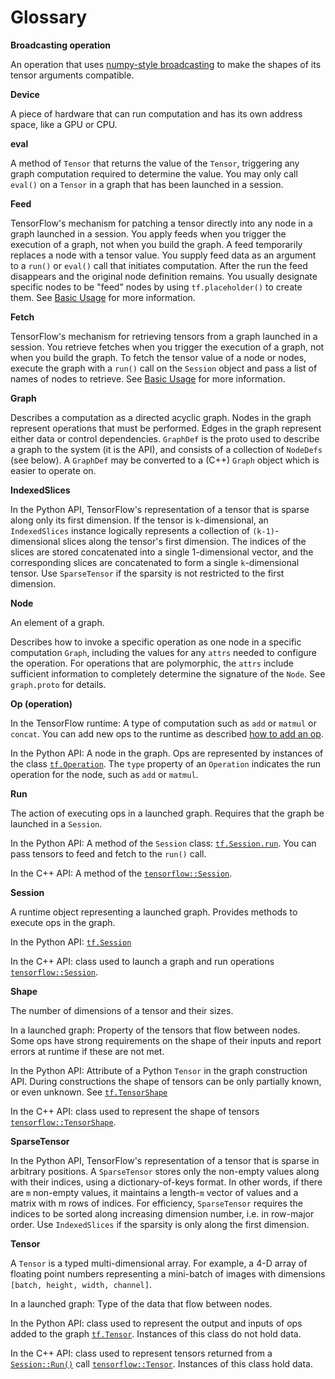 # Glossary <a class="md-anchor" id="AUTOGENERATED-glossary"></a>

**Broadcasting operation**

An operation that uses [numpy-style broadcasting](http://docs.scipy.org/doc/numpy/user/basics.broadcasting.html)
to make the shapes of its tensor arguments compatible.

**Device**

A piece of hardware that can run computation and has its own address space,
like a GPU or CPU.

**eval**

A method of `Tensor` that returns the value of the `Tensor`, triggering any
graph computation required to determine the value. You may only call `eval()`
on a `Tensor` in a graph that has been launched in a session.

**Feed**

TensorFlow's mechanism for patching a tensor directly into any node in a graph
launched in a session. You apply feeds when you trigger the execution of a
graph, not when you build the graph. A feed temporarily replaces a node with a
tensor value. You supply feed data as an argument to a `run()` or `eval()` call
that initiates computation. After the run the feed disappears and the original
node definition remains. You usually designate specific nodes to be "feed"
nodes by using `tf.placeholder()` to create them. See
[Basic Usage](../get_started/basic_usage.md) for more information.

**Fetch**

TensorFlow's mechanism for retrieving tensors from a graph launched in a
session. You retrieve fetches when you trigger the execution of a graph, not
when you build the graph. To fetch the tensor value of a node or nodes,
execute the graph with a `run()` call on the `Session` object and pass a list of
names of nodes to retrieve. See [Basic Usage](../get_started/basic_usage.md)
for more information.

**Graph**

Describes a computation as a directed acyclic
graph.  Nodes in the graph represent operations that must be
performed. Edges in the graph represent either data or control
dependencies. `GraphDef` is the proto used to describe a graph to the
system (it is the API), and consists of a collection of `NodeDefs` (see
below). A `GraphDef` may be converted to a (C++) `Graph` object which is
easier to operate on.

**IndexedSlices**

In the Python API, TensorFlow's representation of a tensor that is sparse
along only its first dimension. If the tensor is `k`-dimensional, an
`IndexedSlices` instance logically represents a collection of
`(k-1)`-dimensional slices along the tensor's first dimension. The indices of
the slices are stored concatenated into a single 1-dimensional vector, and the
corresponding slices are concatenated to form a single `k`-dimensional tensor. Use
`SparseTensor` if the sparsity is not restricted to the first dimension.

**Node**

An element of a graph.

Describes how to invoke a specific operation as one node in a specific
computation `Graph`, including the values for any `attrs` needed to configure
the operation. For operations that are polymorphic, the `attrs` include
sufficient information to completely determine the signature of the `Node`.
See `graph.proto` for details.

**Op (operation)**

In the TensorFlow runtime: A type of computation such as `add` or `matmul` or
`concat`.  You can add new ops to the runtime as described [how to add an
op](../how_tos/adding_an_op/index.md).

In the Python API: A node in the graph.  Ops are represented by instances of
the class [`tf.Operation`](../api_docs/python/framework.md#Operation).  The
`type` property of an `Operation` indicates the run operation for the node,
such as `add` or `matmul`.

**Run**

The action of executing ops in a launched graph.  Requires that the graph be
launched in a `Session`.

In the Python API: A method of the `Session` class:
[`tf.Session.run`](../api_docs/python/client.md#Session).  You can pass tensors
to feed and fetch to the `run()` call.

In the C++ API: A method of the [`tensorflow::Session`](../api_docs/cc/ClassSession.md).

**Session**

A runtime object representing a launched graph.  Provides methods to execute
ops in the graph.

In the Python API: [`tf.Session`](../api_docs/python/client.md#Session)

In the C++ API: class used to launch a graph and run operations
[`tensorflow::Session`](../api_docs/cc/ClassSession.md).

**Shape**

The number of dimensions of a tensor and their sizes.

In a launched graph: Property of the tensors that flow between nodes.  Some ops
have strong requirements on the shape of their inputs and report errors at
runtime if these are not met.

In the Python API: Attribute of a Python `Tensor` in the graph construction
API. During constructions the shape of tensors can be only partially known, or
even unknown.  See
[`tf.TensorShape`](../api_docs/python/framework.md#TensorShape)

In the C++ API: class used to represent the shape of tensors
[`tensorflow::TensorShape`](../api_docs/cc/ClassTensorShape.md).

**SparseTensor**

In the Python API, TensorFlow's representation of a tensor that is sparse in
arbitrary positions. A `SparseTensor` stores only the non-empty values along
with their indices, using a dictionary-of-keys format. In other words, if
there are `m` non-empty values, it maintains a length-`m` vector of values and
a matrix with m rows of indices. For efficiency, `SparseTensor` requires the
indices to be sorted along increasing dimension number, i.e. in row-major
order. Use `IndexedSlices` if the sparsity is only along the first dimension.

**Tensor**

A `Tensor` is a typed multi-dimensional array.  For example, a 4-D
array of floating point numbers representing a mini-batch of images with
dimensions `[batch, height, width, channel]`.

In a launched graph: Type of the data that flow between nodes.

In the Python API: class used to represent the output and inputs of ops added
to the graph [`tf.Tensor`](../api_docs/python/framework.md#Tensor).  Instances of
this class do not hold data.

In the C++ API: class used to represent tensors returned from a
[`Session::Run()`](../api_docs/cc/ClassSession.md) call
[`tensorflow::Tensor`](../api_docs/cc/ClassTensor.md).
Instances of this class hold data.
